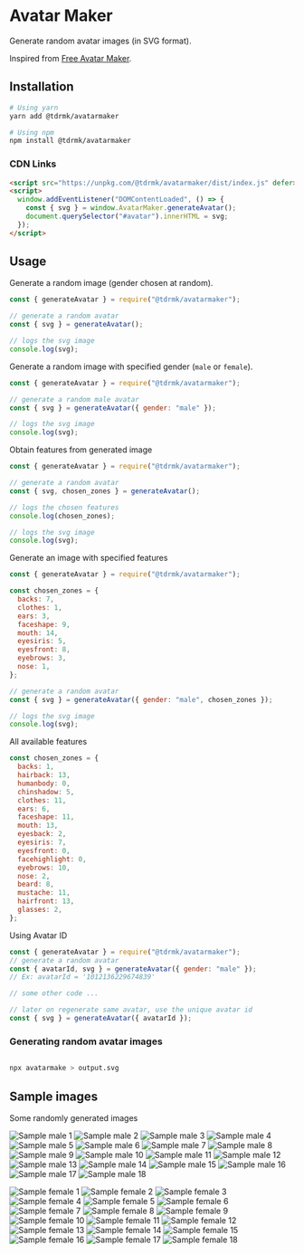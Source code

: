 # Avatar Maker

Generate random avatar images (in SVG format).

Inspired from [Free Avatar Maker](https://avatarmaker.com/).

## Installation

```bash
# Using yarn
yarn add @tdrmk/avatarmaker

# Using npm
npm install @tdrmk/avatarmaker
```

### CDN Links

```html
<script src="https://unpkg.com/@tdrmk/avatarmaker/dist/index.js" defer></script>
<script>
  window.addEventListener("DOMContentLoaded", () => {
    const { svg } = window.AvatarMaker.generateAvatar();
    document.querySelector("#avatar").innerHTML = svg;
  });
</script>
```

## Usage

Generate a random image (gender chosen at random).

```js
const { generateAvatar } = require("@tdrmk/avatarmaker");

// generate a random avatar
const { svg } = generateAvatar();

// logs the svg image
console.log(svg);
```

Generate a random image with specified gender (`male` or `female`).

```js
const { generateAvatar } = require("@tdrmk/avatarmaker");

// generate a random male avatar
const { svg } = generateAvatar({ gender: "male" });

// logs the svg image
console.log(svg);
```

Obtain features from generated image

```js
const { generateAvatar } = require("@tdrmk/avatarmaker");

// generate a random avatar
const { svg, chosen_zones } = generateAvatar();

// logs the chosen features
console.log(chosen_zones);

// logs the svg image
console.log(svg);
```

Generate an image with specified features

```js
const { generateAvatar } = require("@tdrmk/avatarmaker");

const chosen_zones = {
  backs: 7,
  clothes: 1,
  ears: 3,
  faceshape: 9,
  mouth: 14,
  eyesiris: 5,
  eyesfront: 8,
  eyebrows: 3,
  nose: 1,
};

// generate a random avatar
const { svg } = generateAvatar({ gender: "male", chosen_zones });

// logs the svg image
console.log(svg);
```

All available features

```js
const chosen_zones = {
  backs: 1,
  hairback: 13,
  humanbody: 0,
  chinshadow: 5,
  clothes: 11,
  ears: 6,
  faceshape: 11,
  mouth: 13,
  eyesback: 2,
  eyesiris: 7,
  eyesfront: 0,
  facehighlight: 0,
  eyebrows: 10,
  nose: 2,
  beard: 8,
  mustache: 11,
  hairfront: 13,
  glasses: 2,
};
```

Using Avatar ID

```js
const { generateAvatar } = require("@tdrmk/avatarmaker");
// generate a random avatar
const { avatarId, svg } = generateAvatar({ gender: "male" });
// Ex: avatarId = '1012136229674839'

// some other code ...

// later on regenerate same avatar, use the unique avatar id
const { svg } = generateAvatar({ avatarId });
```

### Generating random avatar images

```bash

npx avatarmake > output.svg

```

## Sample images

Some randomly generated images

![Sample male 1](./sample/male_1.svg)
![Sample male 2](./sample/male_2.svg)
![Sample male 3](./sample/male_3.svg)
![Sample male 4](./sample/male_4.svg)
![Sample male 5](./sample/male_5.svg)
![Sample male 6](./sample/male_6.svg)
![Sample male 7](./sample/male_7.svg)
![Sample male 8](./sample/male_8.svg)
![Sample male 9](./sample/male_9.svg)
![Sample male 10](./sample/male_10.svg)
![Sample male 11](./sample/male_11.svg)
![Sample male 12](./sample/male_12.svg)
![Sample male 13](./sample/male_13.svg)
![Sample male 14](./sample/male_14.svg)
![Sample male 15](./sample/male_15.svg)
![Sample male 16](./sample/male_16.svg)
![Sample male 17](./sample/male_17.svg)
![Sample male 18](./sample/male_18.svg)

![Sample female 1](./sample/female_1.svg)
![Sample female 2](./sample/female_2.svg)
![Sample female 3](./sample/female_3.svg)
![Sample female 4](./sample/female_4.svg)
![Sample female 5](./sample/female_5.svg)
![Sample female 6](./sample/female_6.svg)
![Sample female 7](./sample/female_7.svg)
![Sample female 8](./sample/female_8.svg)
![Sample female 9](./sample/female_9.svg)
![Sample female 10](./sample/female_10.svg)
![Sample female 11](./sample/female_11.svg)
![Sample female 12](./sample/female_12.svg)
![Sample female 13](./sample/female_13.svg)
![Sample female 14](./sample/female_14.svg)
![Sample female 15](./sample/female_15.svg)
![Sample female 16](./sample/female_16.svg)
![Sample female 17](./sample/female_17.svg)
![Sample female 18](./sample/female_18.svg)

